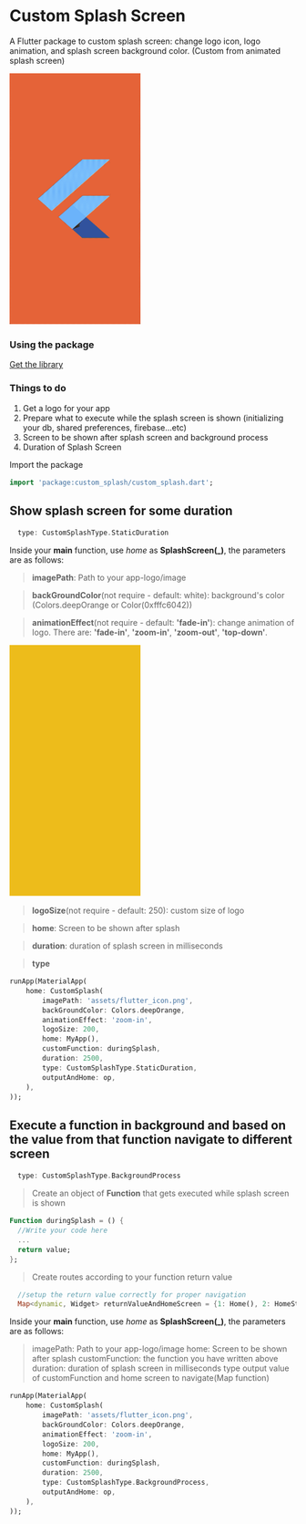 # Custom Splash Screen

A Flutter package to custom splash screen: change logo icon, logo animation, and splash screen background color. (Custom from animated splash screen)

<img src="https://github.com/isaccanedo/Flutter_Custom_Splash/blob/master/example/assets/splash-animation-zoom-out.2019-09-09%2011_18_24.gif" width="230" height="440" alt="ProgressDialog Demo" />

### Using the package

[Get the library](https://github.com/isaccanedo/Flutter_Custom_Splash)


### Things to do
<ol>
<li> Get a logo for your app</li>
<li> Prepare what to execute while the splash screen is shown (initializing your db, shared preferences, firebase...etc) </li>
<li> Screen to be shown after splash screen and background process </li>
<li> Duration of Splash Screen  </li>
</ol>

Import the package
```dart
import 'package:custom_splash/custom_splash.dart';
```

## Show splash screen for some duration
```dart
  type: CustomSplashType.StaticDuration
```

Inside your **main** function, use *home* as **SplashScreen(_)**, the parameters are as follows:
> **imagePath**: Path to your app-logo/image

> **backGroundColor**(not require - default: white): background's color (Colors.deepOrange or Color(0xfffc6042))

> **animationEffect**(not require -  default: **'fade-in'**): change animation of logo. There are: **'fade-in'**, **'zoom-in'**, **'zoom-out'**, **'top-down'**.

<img src="https://github.com/isaccanedo/Flutter_Custom_Splash/blob/master/example/assets/splash-animation-top-down.2019-09-09%2011_12_06.gif" width="230" height="440" alt="ProgressDialog Demo" />

> **logoSize**(not require -  default: 250): custom size of logo

> **home**: Screen to be shown after splash

> **duration**: duration of splash screen in milliseconds

> **type**
```dart
runApp(MaterialApp(
    home: CustomSplash(
        imagePath: 'assets/flutter_icon.png',
        backGroundColor: Colors.deepOrange,
        animationEffect: 'zoom-in',
        logoSize: 200,
        home: MyApp(),
        customFunction: duringSplash,
        duration: 2500,
        type: CustomSplashType.StaticDuration,
        outputAndHome: op,
    ),
));
```

## Execute a function in background and based on the value from that function navigate to different screen

```dart
  type: CustomSplashType.BackgroundProcess
```
> Create an object of  **Function** that gets executed while splash screen is shown
```dart
Function duringSplash = () {
  //Write your code here
  ...
  return value;
};
```

> Create routes according to your function return value
```dart
  //setup the return value correctly for proper navigation
  Map<dynamic, Widget> returnValueAndHomeScreen = {1: Home(), 2: HomeSt()};

```


Inside your **main** function, use *home* as **SplashScreen(_)**, the parameters are as follows:
> imagePath: Path to your app-logo/image
> home: Screen to be shown after splash
> customFunction: the function you have written above
> duration: duration of splash screen in milliseconds
> type
> output value of customFunction and home screen to navigate(Map function)

```dart
runApp(MaterialApp(
    home: CustomSplash(
        imagePath: 'assets/flutter_icon.png',
        backGroundColor: Colors.deepOrange,
        animationEffect: 'zoom-in',
        logoSize: 200,
        home: MyApp(),
        customFunction: duringSplash,
        duration: 2500,
        type: CustomSplashType.BackgroundProcess,
        outputAndHome: op,
    ),
));
```

